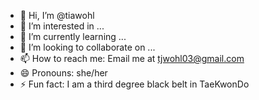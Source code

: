 - 👋 Hi, I’m @tiawohl
- 👀 I’m interested in ...
- 🌱 I’m currently learning ...
- 💞️ I’m looking to collaborate on ...
- 📫 How to reach me: Email me at tjwohl03@gmail.com
- 😄 Pronouns: she/her
- ⚡ Fun fact: I am a third degree black belt in TaeKwonDo

<!---
tiawohl/tiawohl is a ✨ special ✨ repository because its `README.md` (this file) appears on your GitHub profile.
You can click the Preview link to take a look at your changes.
--->
